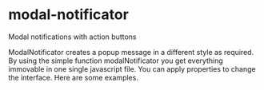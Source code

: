 # modal-notificator
Modal notifications with action buttons

ModalNotificator creates a popup message in a different style as required. By using the simple function modalNotificator you get everything immovable in one single javascript file. You can apply properties to change the interface. Here are some examples.

